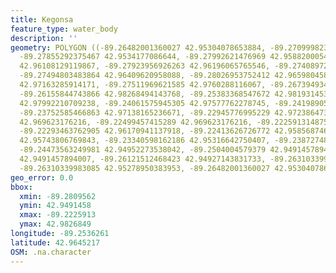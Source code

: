 ```yaml
---
title: Kegonsa
feature_type: water_body
description: ''
geometry: POLYGON ((-89.26482001360027 42.95304078653884, -89.27099982316999 42.95090485088969,
  -89.27855292375467 42.9534177086644, -89.27992621476969 42.95882000545448, -89.28061286027763
  42.96108129119867, -89.27923956926263 42.96196065765546, -89.27408972795439 42.96170941137918,
  -89.27494803483864 42.96409620958088, -89.28026953752412 42.96598045854186, -89.28095618303115
  42.97163285914171, -89.27511969621585 42.9760288116067, -89.26739493425393 42.9784150542115,
  -89.26155844743866 42.98268494143768, -89.25383368547672 42.98193145347449, -89.24593726213759
  42.97992210709238, -89.24061575945305 42.97577762278745, -89.24198905046894 42.97238647330919,
  -89.23752585466863 42.97138165236671, -89.22945776995229 42.97238647330919, -89.22756949480656
  42.969623176216, -89.22499457415289 42.969623176216, -89.22259131487553 42.96711098021585,
  -89.22293463762905 42.96170941137918, -89.22413626726772 42.95856874635244, -89.22980109270671
  42.95743806769843, -89.23340598162186 42.95316642750407, -89.2387274843073 42.94964838352756,
  -89.24473563249981 42.94952273538042, -89.2504004579379 42.9491457894007, -89.25572196062245
  42.9491457894007, -89.26121512468423 42.94927143831733, -89.26310339983085 42.95090485088969,
  -89.26310339983085 42.95278950383953, -89.26482001360027 42.95304078653884))
geo_error: 0.0
bbox:
  xmin: -89.2809562
  ymin: 42.9491458
  xmax: -89.2225913
  ymax: 42.9826849
longitude: -89.2536261
latitude: 42.9645217
OSM: .na.character
---
```

